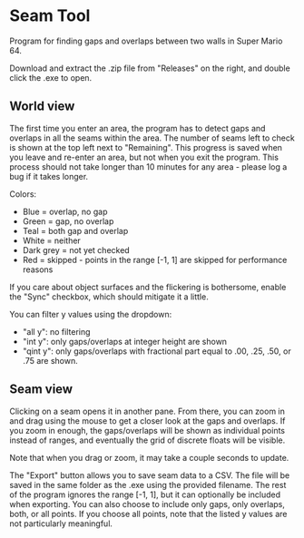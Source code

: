 # Seam Tool

Program for finding gaps and overlaps between two walls in Super Mario 64.

Download and extract the .zip file from "Releases" on the right, and double click the .exe to open.

## World view

The first time you enter an area, the program has to detect gaps and overlaps in all the seams within the area. The number of seams left to check is shown at the top left next to "Remaining". This progress is saved when you leave and re-enter an area, but not when you exit the program. This process should not take longer than 10 minutes for any area - please log a bug if it takes longer.

Colors:
- Blue = overlap, no gap
- Green = gap, no overlap
- Teal = both gap and overlap
- White = neither
- Dark grey = not yet checked
- Red = skipped - points in the range [-1, 1] are skipped for performance reasons

If you care about object surfaces and the flickering is bothersome, enable the "Sync" checkbox, which should mitigate it a little.

You can filter y values using the dropdown:
- "all y": no filtering
- "int y": only gaps/overlaps at integer height are shown
- "qint y": only gaps/overlaps with fractional part equal to .00, .25, .50, or .75 are shown.

## Seam view

Clicking on a seam opens it in another pane. From there, you can zoom in and drag using the mouse to get a closer look at the gaps and overlaps. If you zoom in enough, the gaps/overlaps will be shown as individual points instead of ranges, and eventually the grid of discrete floats will be visible.

Note that when you drag or zoom, it may take a couple seconds to update.

The "Export" button allows you to save seam data to a CSV. The file will be saved in the same folder as the .exe using the provided filename. The rest of the program ignores the range [-1, 1], but it can optionally be included when exporting. You can also choose to include only gaps, only overlaps, both, or all points. If you choose all points, note that the listed y values are not particularly meaningful.
